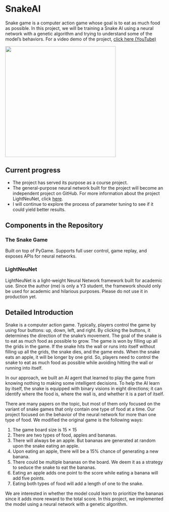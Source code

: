 # SnakeAI

Snake game is a computer action game whose goal is to eat as much food as possible. In this project, we will be training a Snake AI using a neural network with a genetic algorithm and trying to understand some of the model’s behaviors.
For a video demo of the project, [click here (YouTube)](https://youtu.be/y_lS4VRrUio)

<img src="https://img.youtube.com/vi/y_lS4VRrUio/maxresdefault.jpg" height="350"/>

## Current progress
- The project has served its purpose as a course project.
- The general-purpose neural network built for the project will become an independent project on GitHub. For more information about the project LightNeuNet, click [here](https://github.com/RapDoodle/LightNeuNet).
- I will continue to explore the process of parameter tuning to see if it could yield better results.

## Components in the Repository

### The Snake Game
Built on top of PyGame. Supports full user control, game replay, and exposes APIs for neural networks.

### LightNeuNet
LightNeuNet is a light-weight Neural Network framework built for academic use. Since the author (me) is only a Y3 student, the framework should only be used for academic and hilarious purposes. Please do not use it in production yet.

## Detailed Introduction
Snake is a computer action game. Typically, players control the game by using four buttons: up, down, left, and right. By clicking the buttons, it determines the direction of the snake’s movement. The goal of the snake is to eat as much food as possible to grow. The game is won by filling up all the grids in the game. If the snake hits the wall or runs into itself without filling up all the grids, the snake dies, and the game ends. When the snake eats an apple, it will be longer by one grid. So, players need to control the snake to eat as much food as possible while avoiding hitting the wall or running into itself.

In our approach, we built an AI agent that learned to play the game from knowing nothing to making some intelligent decisions. To help the AI learn by itself, the snake is equipped with binary visions in eight directions; it can identify where the food is, where the wall is, and whether it is a part of itself.

There are many papers on the topic, but most of them only focused on the variant of snake games that only contain one type of food at a time. Our project focused on the behavior of the neural network for more than one type of food. We modified the original game is the following ways:

1. The game board size is 15 × 15
1. There are two types of food, apples and bananas.
1. There will always be an apple. But bananas are generated at random upon the snake eating an apple.
1. Upon eating an apple, there will be a 15% chance of generating a new banana.
1. There could be multiple bananas on the board. We deem it as a strategy to seduce the snake to eat the bananas.
1. Eating an apple adds one point to the score while eating a banana will add five points.
1. Eating both types of food will add a length of one to the snake.

We are interested in whether the model could learn to prioritize the bananas since it adds more reward to the total score. In this project, we implemented the model using a neural network with a genetic algorithm.
